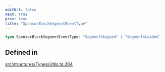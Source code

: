 ```yaml
---
editUrl: false
next: true
prev: true
title: "SponsorBlockSegmentEventType"
---
```


```ts
type SponsorBlockSegmentEventType: "SegmentSkipped" | "SegmentsLoaded" | "ChaptersLoaded" | "ChapterStarted";
```

## Defined in

[src/structures/Types/Utils.ts:204](https://github.com/appujet/lavalink-client/blob/4880e032861893b27e80b7c2d6c36639afbb3479/src/structures/Types/Utils.ts#L204)
